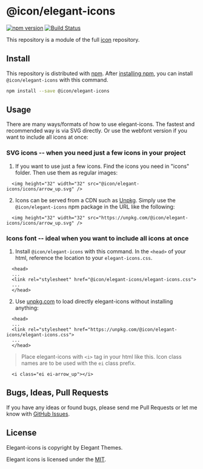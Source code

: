 # @icon/elegant-icons

[![npm version](https://img.shields.io/npm/v/@icon/elegant-icons.svg)](https://www.npmjs.org/package/@icon/elegant-icons)
[![Build Status](https://travis-ci.org/icon/icon.svg?branch=master)](https://travis-ci.org/icon/icon)

This repository is a module of the full [icon][icon] repository.

## Install

This repository is distributed with [npm]. After [installing npm][install-npm], you can install `@icon/elegant-icons` with this command.

```bash
npm install --save @icon/elegant-icons
```

## Usage

There are many ways/formats of how to use elegant-icons. The fastest and recommended way is via SVG directly. Or use the webfont version if you want to include all icons at once:

### SVG icons -- when you need just a few icons in your project

  1. If you want to use just a few icons. Find the icons you need in "icons" folder. Then use them as regular images:

```
  <img height="32" width="32" src="@icon/elegant-icons/icons/arrow_up.svg" />
```

  2. Icons can be served from a CDN such as [Unpkg][Unpkg]. Simply use the `@icon/elegant-icons` npm package in the URL like the following:

```
  <img height="32" width="32" src="https://unpkg.com/@icon/elegant-icons/icons/arrow_up.svg" />
```

### Icons font -- ideal when you want to include all icons at once

  1. Install `@icon/elegant-icons` with this command. In the `<head>` of your html, reference the location to your `elegant-icons.css`.

```
  <head>
  ...
  <link rel="stylesheet" href="@icon/elegant-icons/elegant-icons.css">
  ...
  </head>
```

  2. Use [unpkg.com][Unpkg] to load directly elegant-icons without installing anything:

```
  <head>
  ...
  <link rel="stylesheet" href="https://unpkg.com/@icon/elegant-icons/elegant-icons.css">
  ...
  </head>
```

> Place elegant-icons with `<i>` tag in your html like this. Icon class names are to be used with the `ei` class prefix.

```
  <i class="ei ei-arrow_up"></i>
```


## Bugs, Ideas, Pull Requests

If you have any ideas or found bugs, please send me Pull Requests or let me know with [GitHub Issues][github issues].

## License

Elegant-icons is copyright by Elegant Themes.

Elegant icons is licensed under the [MIT][license].

[license]: https://opensource.org/licenses/MIT
[icon]: https://github.com/thecreation/icons
[npm]: https://www.npmjs.com/
[install-npm]: https://docs.npmjs.com/getting-started/installing-node
[sass]: http://sass-lang.com/
[github issues]: https://github.com/thecreation/icons/issues
[Unpkg]: https://unpkg.com
